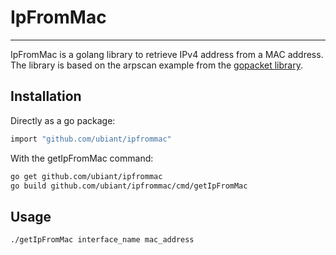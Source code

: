 # IpFromMac
----
IpFromMac is a golang library to retrieve IPv4 address from a MAC address.
The library is based on the arpscan example from the [gopacket library](https://github.com/google/gopacket).

## Installation
Directly as a go package:
```bash
import "github.com/ubiant/ipfrommac"
```
With the getIpFromMac command:
```bash
go get github.com/ubiant/ipfrommac
go build github.com/ubiant/ipfrommac/cmd/getIpFromMac
```

## Usage
```bash
./getIpFromMac interface_name mac_address
```
